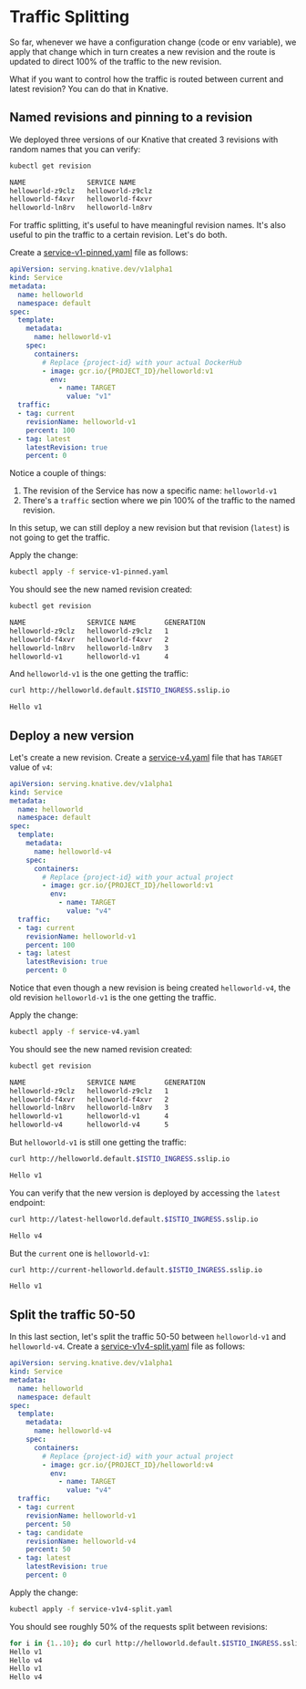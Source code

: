 # Traffic Splitting

So far, whenever we have a configuration change (code or env variable), we apply that change which in turn creates a new revision and the route is updated to direct 100% of the traffic to the new revision.

What if you want to control how the traffic is routed between current and latest revision? You can do that in Knative.

## Named revisions and pinning to a revision

We deployed three versions of our Knative that created 3 revisions with random names that you can verify:

```bash
kubectl get revision

NAME               SERVICE NAME
helloworld-z9clz   helloworld-z9clz
helloworld-f4xvr   helloworld-f4xvr
helloworld-ln8rv   helloworld-ln8rv
```

For traffic splitting, it's useful to have meaningful revision names. It's also useful to pin the traffic to a certain revision. Let's do both.

Create a [service-v1-pinned.yaml](../serving/helloworld/service-v1-pinned.yaml) file as follows:

```yaml
apiVersion: serving.knative.dev/v1alpha1
kind: Service
metadata:
  name: helloworld
  namespace: default
spec:
  template:
    metadata:
      name: helloworld-v1
    spec:
      containers:
        # Replace {project-id} with your actual DockerHub
        - image: gcr.io/{PROJECT_ID}/helloworld:v1
          env:
            - name: TARGET
              value: "v1"
  traffic:
  - tag: current
    revisionName: helloworld-v1
    percent: 100
  - tag: latest
    latestRevision: true
    percent: 0
```

Notice a couple of things:

1. The revision of the Service has now a specific name: `helloworld-v1`
2. There's a `traffic` section where we pin 100% of the traffic to the named revision.

In this setup, we can still deploy a new revision but that revision (`latest`) is not going to get the traffic.

Apply the change:

```bash
kubectl apply -f service-v1-pinned.yaml
```

You should see the new named revision created:

```bash
kubectl get revision

NAME               SERVICE NAME       GENERATION
helloworld-z9clz   helloworld-z9clz   1
helloworld-f4xvr   helloworld-f4xvr   2
helloworld-ln8rv   helloworld-ln8rv   3
helloworld-v1      helloworld-v1      4
```

And `helloworld-v1` is the one getting the traffic:

```bash
curl http://helloworld.default.$ISTIO_INGRESS.sslip.io

Hello v1
```

## Deploy a new version

Let's create a new revision. Create a [service-v4.yaml](../serving/helloworld/service-v4.yaml) file that has `TARGET` value of `v4`:

```yaml
apiVersion: serving.knative.dev/v1alpha1
kind: Service
metadata:
  name: helloworld
  namespace: default
spec:
  template:
    metadata:
      name: helloworld-v4
    spec:
      containers:
        # Replace {project-id} with your actual project
        - image: gcr.io/{PROJECT_ID}/helloworld:v1
          env:
            - name: TARGET
              value: "v4"
  traffic:
  - tag: current
    revisionName: helloworld-v1
    percent: 100
  - tag: latest
    latestRevision: true
    percent: 0
```

Notice that even though a new revision is being created `helloworld-v4`, the old revision `helloworld-v1` is the one getting the traffic.

Apply the change:

```bash
kubectl apply -f service-v4.yaml
```

You should see the new named revision created:

```bash
kubectl get revision

NAME               SERVICE NAME       GENERATION
helloworld-z9clz   helloworld-z9clz   1
helloworld-f4xvr   helloworld-f4xvr   2
helloworld-ln8rv   helloworld-ln8rv   3
helloworld-v1      helloworld-v1      4
helloworld-v4      helloworld-v4      5
```

But `helloworld-v1` is still one getting the traffic:

```bash
curl http://helloworld.default.$ISTIO_INGRESS.sslip.io

Hello v1
```

You can verify that the new version is deployed by accessing the `latest` endpoint:

```bash
curl http://latest-helloworld.default.$ISTIO_INGRESS.sslip.io

Hello v4
```

But the `current` one is `helloworld-v1`:

```bash
curl http://current-helloworld.default.$ISTIO_INGRESS.sslip.io

Hello v1
```

## Split the traffic 50-50

In this last section, let's split the traffic 50-50 between `helloworld-v1` and `helloworld-v4`. Create a [service-v1v4-split.yaml](../serving/helloworld/service-v1v4-split.yaml) file as follows:

```yaml
apiVersion: serving.knative.dev/v1alpha1
kind: Service
metadata:
  name: helloworld
  namespace: default
spec:
  template:
    metadata:
      name: helloworld-v4
    spec:
      containers:
        # Replace {project-id} with your actual project
        - image: gcr.io/{PROJECT_ID}/helloworld:v4
          env:
            - name: TARGET
              value: "v4"
  traffic:
  - tag: current
    revisionName: helloworld-v1
    percent: 50
  - tag: candidate
    revisionName: helloworld-v4
    percent: 50
  - tag: latest
    latestRevision: true
    percent: 0
```

Apply the change:

```bash
kubectl apply -f service-v1v4-split.yaml
```

You should see roughly 50% of the requests split between revisions:

```bash
for i in {1..10}; do curl http://helloworld.default.$ISTIO_INGRESS.sslip.io; sleep 1; done
Hello v1
Hello v4
Hello v1
Hello v4
```
